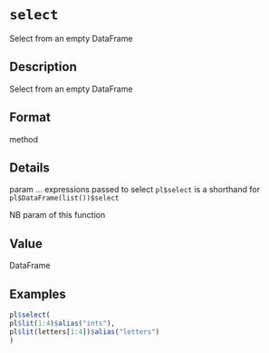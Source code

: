 # `select`

Select from an empty DataFrame

## Description

Select from an empty DataFrame

## Format

method

## Details

param ... expressions passed to select
`pl$select` is a shorthand for `pl$DataFrame(list())$select`

NB param of this function

## Value

DataFrame

## Examples

```r
pl$select(
pl$lit(1:4)$alias("ints"),
pl$lit(letters[1:4])$alias("letters")
)
```



